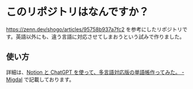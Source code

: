 # このリポジトリはなんですか？
https://zenn.dev/shogo/articles/95758b937a7fc2 を参考にしたリポジトリです。英語以外にも、違う言語に対応させてしまおうという試みで作りました。

## 使い方

詳細は、[Notion と ChatGPT を使って、多言語対応版の単語帳作ってみた。 - Migdal](https://migdal.jp/naoon/notion-%E3%81%A8-chatgpt-%E3%82%92%E4%BD%BF%E3%81%A3%E3%81%A6%E5%A4%9A%E8%A8%80%E8%AA%9E%E5%AF%BE%E5%BF%9C%E7%89%88%E3%81%AE%E5%8D%98%E8%AA%9E%E5%B8%B3%E4%BD%9C%E3%81%A3%E3%81%A6%E3%81%BF%E3%81%9F-p7l) で記載しております。


